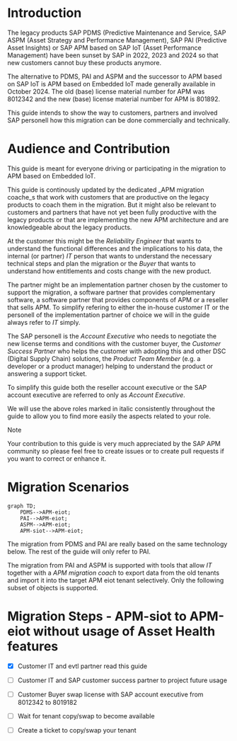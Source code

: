# Introduction
The legacy products SAP PDMS (Predictive Maintenance and Service, SAP ASPM (Asset Strategy and Performance Management),
SAP PAI (Predictive Asset Insights) or
SAP APM based on SAP IoT (Asset Performance Management) have been sunset by SAP in 2022, 2023 and 2024 so that new customers cannot buy these products anymore.

The alternative to PDMS, PAI and ASPM and the successor to APM based on SAP IoT is APM based on Embedded IoT made generally available in October 2024. The old (base) license material number for APM was 8012342 and the new (base) license material number for APM is 801892.

This guide intends to show the way to customers, partners and involved SAP personell how this migration can be done commercially and technically.
# Audience and Contribution

This guide is meant for everyone driving or participating in the migration to APM based on Embedded IoT.

This guide is continously updated by the dedicated _APM migration coache_s that work with customers that are productive on the legacy products to coach them in the migration. But it might also be relevant to customers and partners that have not yet been fully productive with the legacy products or that are implementing the new APM architecture and are knowledgeable about the legacy products.

At the customer this might be the _Reliability Engineer_ that wants to understand the functional differences and the implications to his data,
the internal (or partner) _IT_ person that wants to understand the necessary technical steps and plan the migration or
the _Buyer_ that wants to understand how entitlements and costs change with the new product.

The partner might be an implementation partner chosen by the customer to support the migration,
a software partner that provides complementary software,
a software partner that provides components of APM
or a reseller that sells APM. To simplify refering to either the in-house customer IT or the personell of the implementation partner of choice we will in the guide always refer to _IT_ simply.

The SAP personell is the _Account Executive_ who needs to negotiate the new license terms and conditions with the customer buyer,
the _Customer Success Partner_ who helps the customer with adopting this and other DSC (Digital Supply Chain) solutions,
the _Product Team Member_ (e.g. a developer or a product manager) helping to understand the product or answering a support ticket.

To simplify this guide both the reseller account executive or the SAP account executive are referred to only as _Account Executive_.

We will use the above roles marked in italic consistently throughout the guide to allow you to find more easily the aspects related to your role.
> [!NOTE]
> Your contribution to this guide is very much appreciated by the SAP APM community so please feel free to create issues or to create pull requests if you want to correct or enhance it.
# Migration Scenarios

```mermaid
graph TD;
    PDMS-->APM-eiot;
    PAI-->APM-eiot;
    ASPM-->APM-eiot;
    APM-siot-->APM-eiot;
```
The migration from PDMS and PAI are really based on the same technology below. The rest of the guide will only refer to PAI.

The migration from PAI and ASPM is supported with tools that allow _IT_ together with a _APM migration coach_ to export data from the old tenants and import it into the target APM eiot tenant selectively. Only the following subset of objects is supported.
# Migration Steps - APM-siot to APM-eiot without usage of Asset Health features
- [x] Customer IT and evtl partner read this guide
- [ ] Customer IT and SAP customer success partner to project future usage
- [ ] Customer Buyer swap license with SAP account executive from 8012342 to 8019182
- [ ] Wait for tenant copy/swap to become available
- [ ] Create a ticket to copy/swap your tenant

